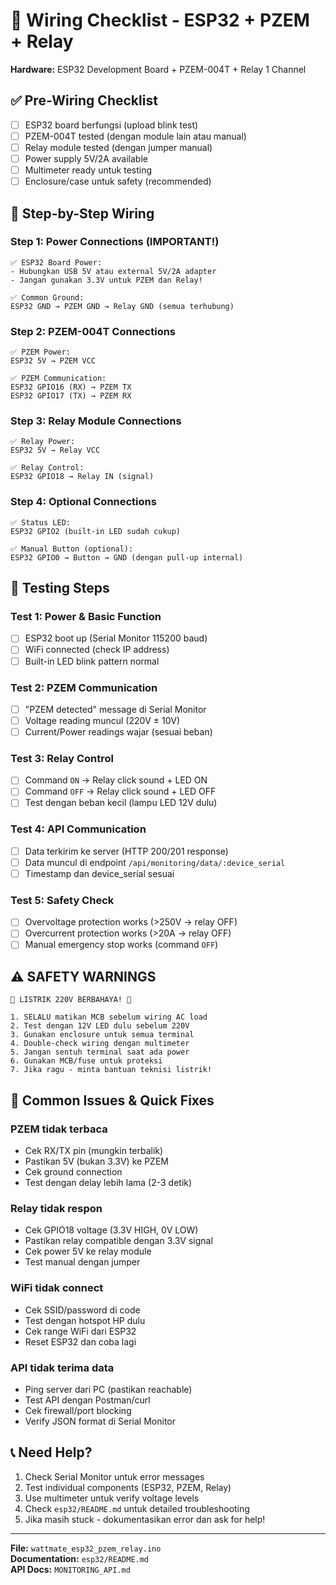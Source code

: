 # 🔌 Wiring Checklist - ESP32 + PZEM + Relay

**Hardware:** ESP32 Development Board + PZEM-004T + Relay 1 Channel

## ✅ Pre-Wiring Checklist

- [ ] ESP32 board berfungsi (upload blink test)
- [ ] PZEM-004T tested (dengan module lain atau manual)
- [ ] Relay module tested (dengan jumper manual)
- [ ] Power supply 5V/2A available
- [ ] Multimeter ready untuk testing
- [ ] Enclosure/case untuk safety (recommended)

## 🔌 Step-by-Step Wiring

### Step 1: Power Connections (IMPORTANT!)

```
✅ ESP32 Board Power:
- Hubungkan USB 5V atau external 5V/2A adapter
- Jangan gunakan 3.3V untuk PZEM dan Relay!

✅ Common Ground:
ESP32 GND → PZEM GND → Relay GND (semua terhubung)
```

### Step 2: PZEM-004T Connections

```
✅ PZEM Power:
ESP32 5V → PZEM VCC

✅ PZEM Communication:
ESP32 GPIO16 (RX) → PZEM TX
ESP32 GPIO17 (TX) → PZEM RX
```

### Step 3: Relay Module Connections

```
✅ Relay Power:
ESP32 5V → Relay VCC

✅ Relay Control:
ESP32 GPIO18 → Relay IN (signal)
```

### Step 4: Optional Connections

```
✅ Status LED:
ESP32 GPIO2 (built-in LED sudah cukup)

✅ Manual Button (optional):
ESP32 GPIO0 → Button → GND (dengan pull-up internal)
```

## 🧪 Testing Steps

### Test 1: Power & Basic Function

- [ ] ESP32 boot up (Serial Monitor 115200 baud)
- [ ] WiFi connected (check IP address)
- [ ] Built-in LED blink pattern normal

### Test 2: PZEM Communication

- [ ] "PZEM detected" message di Serial Monitor
- [ ] Voltage reading muncul (220V ± 10V)
- [ ] Current/Power readings wajar (sesuai beban)

### Test 3: Relay Control

- [ ] Command `ON` → Relay click sound + LED ON
- [ ] Command `OFF` → Relay click sound + LED OFF
- [ ] Test dengan beban kecil (lampu LED 12V dulu)

### Test 4: API Communication

- [ ] Data terkirim ke server (HTTP 200/201 response)
- [ ] Data muncul di endpoint `/api/monitoring/data/:device_serial`
- [ ] Timestamp dan device_serial sesuai

### Test 5: Safety Check

- [ ] Overvoltage protection works (>250V → relay OFF)
- [ ] Overcurrent protection works (>20A → relay OFF)
- [ ] Manual emergency stop works (command `OFF`)

## ⚠️ SAFETY WARNINGS

```
🚨 LISTRIK 220V BERBAHAYA! 🚨

1. SELALU matikan MCB sebelum wiring AC load
2. Test dengan 12V LED dulu sebelum 220V
3. Gunakan enclosure untuk semua terminal
4. Double-check wiring dengan multimeter
5. Jangan sentuh terminal saat ada power
6. Gunakan MCB/fuse untuk proteksi
7. Jika ragu - minta bantuan teknisi listrik!
```

## 🔧 Common Issues & Quick Fixes

### PZEM tidak terbaca

- Cek RX/TX pin (mungkin terbalik)
- Pastikan 5V (bukan 3.3V) ke PZEM
- Cek ground connection
- Test dengan delay lebih lama (2-3 detik)

### Relay tidak respon

- Cek GPIO18 voltage (3.3V HIGH, 0V LOW)
- Pastikan relay compatible dengan 3.3V signal
- Cek power 5V ke relay module
- Test manual dengan jumper

### WiFi tidak connect

- Cek SSID/password di code
- Test dengan hotspot HP dulu
- Cek range WiFi dari ESP32
- Reset ESP32 dan coba lagi

### API tidak terima data

- Ping server dari PC (pastikan reachable)
- Test API dengan Postman/curl
- Cek firewall/port blocking
- Verify JSON format di Serial Monitor

## 📞 Need Help?

1. Check Serial Monitor untuk error messages
2. Test individual components (ESP32, PZEM, Relay)
3. Use multimeter untuk verify voltage levels
4. Check `esp32/README.md` untuk detailed troubleshooting
5. Jika masih stuck - dokumentasikan error dan ask for help!

---

**File:** `wattmate_esp32_pzem_relay.ino`  
**Documentation:** `esp32/README.md`  
**API Docs:** `MONITORING_API.md`
